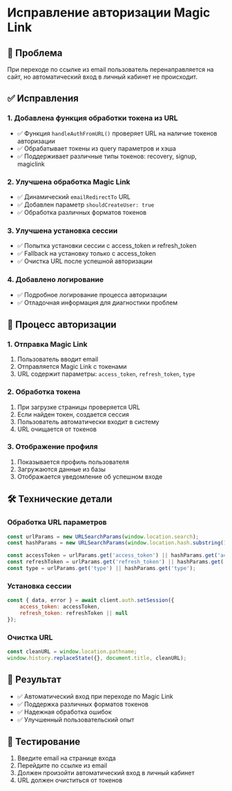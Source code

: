 # Исправление авторизации Magic Link

## 🔧 **Проблема**
При переходе по ссылке из email пользователь перенаправляется на сайт, но автоматический вход в личный кабинет не происходит.

## ✅ **Исправления**

### **1. Добавлена функция обработки токена из URL**
- ✅ Функция `handleAuthFromURL()` проверяет URL на наличие токенов авторизации
- ✅ Обрабатывает токены из query параметров и хэша
- ✅ Поддерживает различные типы токенов: recovery, signup, magiclink

### **2. Улучшена обработка Magic Link**
- ✅ Динамический `emailRedirectTo` URL
- ✅ Добавлен параметр `shouldCreateUser: true`
- ✅ Обработка различных форматов токенов

### **3. Улучшена установка сессии**
- ✅ Попытка установки сессии с access_token и refresh_token
- ✅ Fallback на установку только с access_token
- ✅ Очистка URL после успешной авторизации

### **4. Добавлено логирование**
- ✅ Подробное логирование процесса авторизации
- ✅ Отладочная информация для диагностики проблем

## 🔄 **Процесс авторизации**

### **1. Отправка Magic Link**
1. Пользователь вводит email
2. Отправляется Magic Link с токенами
3. URL содержит параметры: `access_token`, `refresh_token`, `type`

### **2. Обработка токена**
1. При загрузке страницы проверяется URL
2. Если найден токен, создается сессия
3. Пользователь автоматически входит в систему
4. URL очищается от токенов

### **3. Отображение профиля**
1. Показывается профиль пользователя
2. Загружаются данные из базы
3. Отображается уведомление об успешном входе

## 🛠️ **Технические детали**

### **Обработка URL параметров**
```javascript
const urlParams = new URLSearchParams(window.location.search);
const hashParams = new URLSearchParams(window.location.hash.substring(1));

const accessToken = urlParams.get('access_token') || hashParams.get('access_token');
const refreshToken = urlParams.get('refresh_token') || hashParams.get('refresh_token');
const type = urlParams.get('type') || hashParams.get('type');
```

### **Установка сессии**
```javascript
const { data, error } = await client.auth.setSession({
    access_token: accessToken,
    refresh_token: refreshToken || null
});
```

### **Очистка URL**
```javascript
const cleanURL = window.location.pathname;
window.history.replaceState({}, document.title, cleanURL);
```

## 🎯 **Результат**
- ✅ Автоматический вход при переходе по Magic Link
- ✅ Поддержка различных форматов токенов
- ✅ Надежная обработка ошибок
- ✅ Улучшенный пользовательский опыт

## 📝 **Тестирование**
1. Введите email на странице входа
2. Перейдите по ссылке из email
3. Должен произойти автоматический вход в личный кабинет
4. URL должен очиститься от токенов
